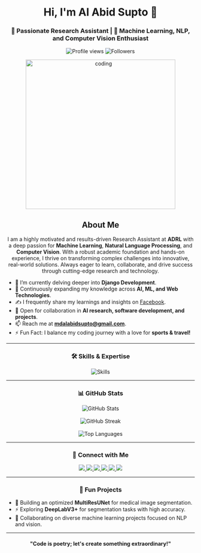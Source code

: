 <h1 align="center">Hi, I'm Al Abid Supto 👋</h1>

<h3 align="center">
🚀 Passionate Research Assistant | 🧠 Machine Learning, NLP, and Computer Vision Enthusiast
</h3>

<p align="center">
  <img src="https://komarev.com/ghpvc/?username=mrabid&label=Profile%20Views&color=blue&style=flat" alt="Profile views" /> 
  <img src="https://img.shields.io/github/followers/mrabid?label=Followers&style=social" alt="Followers" />
</p>

<div align="center">
  <img align="center" alt="coding" src="https://media.giphy.com/media/qgQUggAC3Pfv687qPC/giphy.gif" width="400"/>
</div>

<h2 align="center">About Me</h2>

<p align="center">
  I am a highly motivated and results-driven Research Assistant at <strong>ADRL</strong> with a deep passion for <strong>Machine Learning</strong>, <strong>Natural Language Processing</strong>, and <strong>Computer Vision</strong>. 
  With a robust academic foundation and hands-on experience, I thrive on transforming complex challenges into innovative, real-world solutions. Always eager to learn, collaborate, and drive success through cutting-edge research and technology.
</p>

- 🔭 I’m currently delving deeper into **Django Development**.
- 🌱 Continuously expanding my knowledge across **AI, ML, and Web Technologies**.
- ✍️ I frequently share my learnings and insights on [Facebook](https://www.facebook.com/mdalabidsupto/).
- 💼 Open for collaboration in **AI research, software development, and projects**.
- 📫 Reach me at **mdalabidsupto@gmail.com**.
- ⚡ Fun Fact: I balance my coding journey with a love for **sports & travel!**

---

<h3 align="center">🛠️ Skills & Expertise</h3>
<p align="center">
  <img src="https://skillicons.dev/icons?i=python,tensorflow,pytorch,html,css,javascript,django,git,linux,flutter" alt="Skills" />
</p>

---

<h3 align="center">📊 GitHub Stats</h3>
<div align="center">
  <img align="center" src="https://github-readme-stats.vercel.app/api?username=mrabid&show_icons=true&theme=radical&count_private=true" alt="GitHub Stats" />
</div>
<br>
<div align="center">
  <img align="center" src="https://github-readme-streak-stats.herokuapp.com?user=mrabid&theme=radical&hide_border=true" alt="GitHub Streak" />
</div>
<br>
<div align="center">
  <img align="center" src="https://github-readme-stats.vercel.app/api/top-langs/?username=mrabid&theme=radical&layout=compact" alt="Top Languages" />
</div>

---

<h3 align="center">🔗 Connect with Me</h3>
<p align="center">
  <a href="https://linkedin.com/in/al-abid" target="_blank">
    <img src="https://img.shields.io/badge/-LinkedIn-blue?style=flat&logo=Linkedin&logoColor=white" />
  </a>
  <a href="https://dev.to/mrabid" target="_blank">
    <img src="https://img.shields.io/badge/-Dev.to-black?style=flat&logo=dev.to&logoColor=white" />
  </a>
  <a href="https://twitter.com/mr_alabids" target="_blank">
    <img src="https://img.shields.io/badge/-Twitter-blue?style=flat&logo=Twitter&logoColor=white" />
  </a>
  <a href="https://kaggle.com/mdalabidsupto" target="_blank">
    <img src="https://img.shields.io/badge/-Kaggle-blue?style=flat&logo=Kaggle&logoColor=white" />
  </a>
  <a href="https://medium.com/@mr.abid" target="_blank">
    <img src="https://img.shields.io/badge/-Medium-black?style=flat&logo=medium&logoColor=white" />
  </a>
  <a href="https://www.youtube.com/channel/ucum--uwuljuvh1x_pkxakoq" target="_blank">
    <img src="https://img.shields.io/badge/-YouTube-red?style=flat&logo=youtube&logoColor=white" />
  </a>
</p>

---

<h3 align="center">🌟 Fun Projects</h3>
<ul>
  <li>🚀 Building an optimized <strong>MultiResUNet</strong> for medical image segmentation.</li>
  <li>⚡ Exploring <strong>DeepLabV3+</strong> for segmentation tasks with high accuracy.</li>
  <li>🌟 Collaborating on diverse machine learning projects focused on NLP and vision.</li>
</ul>

---

<h4 align="center">"Code is poetry; let's create something extraordinary!"</h4>

